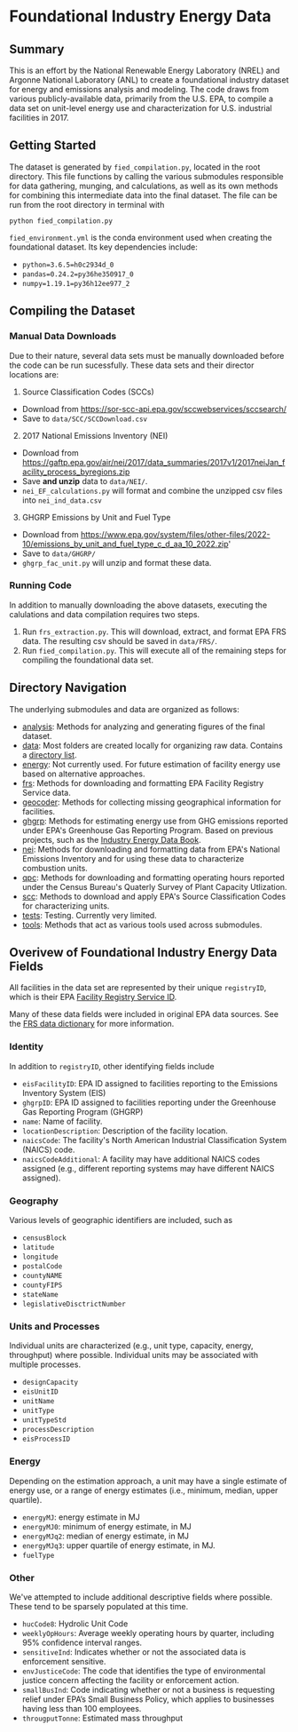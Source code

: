 # Foundational Industry Energy Data

## Summary

This is an effort by the National Renewable Energy Laboratory (NREL) and Argonne National Laboratory (ANL) to create a foundational industry dataset for energy and emissions analysis and modeling. The code draws from various publicly-available data, primarily from the U.S. EPA, to compile a data set on unit-level energy use and characterization for U.S. industrial facilities in 2017.

## Getting Started

The dataset is generated by `fied_compilation.py`, located in the root directory. This file functions by calling the various submodules responsible for data gathering, munging, and calculations, as well as its own methods for combining this intermediate data into the final dataset. The file can be run from the root directory in terminal with 

```
python fied_compilation.py
```

`fied_environment.yml` is the conda environment used when creating the foundational dataset. Its key dependencies include:

* `python=3.6.5=h0c2934d_0`
* `pandas=0.24.2=py36he350917_0`
* `numpy=1.19.1=py36h12ee977_2`

## Compiling the Dataset

### Manual Data Downloads

Due to their nature, several data sets must be manually downloaded before the code can be run sucessfully. These data sets and their director locations are:

1. Source Classification Codes (SCCs)
  * Download from https://sor-scc-api.epa.gov/sccwebservices/sccsearch/
  * Save to `data/SCC/SCCDownload.csv`
2. 2017 National Emissions Inventory (NEI)
  * Download from https://gaftp.epa.gov/air/nei/2017/data_summaries/2017v1/2017neiJan_facility_process_byregions.zip
  * Save **and unzip** data to `data/NEI/`.
  * `nei_EF_calculations.py` will format and combine the unzipped csv files into `nei_ind_data.csv`
3. GHGRP Emissions by Unit and Fuel Type
  * Download from https://www.epa.gov/system/files/other-files/2022-10/emissions_by_unit_and_fuel_type_c_d_aa_10_2022.zip'
  * Save to `data/GHGRP/`
  * `ghgrp_fac_unit.py` will unzip and format these data.

### Running Code

In addition to manually downloading the above datasets, executing the calulations and data compilation requires two steps.

1. Run `frs_extraction.py`. This will download, extract, and format EPA FRS data. The resulting csv should be saved in `data/FRS/`.
2. Run `fied_compilation.py`. This will execute all of the remaining steps for compiling the foundational data set. 

## Directory Navigation

The underlying submodules and data are organized as follows:

* [analysis](/analysis/): Methods for analyzing and generating figures of the final dataset.
* [data](/data/): Most folders are created locally for organizing raw data. Contains a [directory list](/data/dir_structure.md).
* [energy](/energy/): Not currently used. For future estimation of facility energy use based on alternative approaches. 
* [frs](/frs): Methods for downloading and formatting EPA Facility Registry Service data.
* [geocoder](/geocoder/): Methods for collecting missing geographical information for facilities.
* [ghgrp](/ghgrp/): Methods for estimating energy use from GHG emissions reported under EPA's Greenhouse Gas Reporting Program. Based on previous projects, such as the [Industry Energy Data Book](https://github.com/NREL/Industry-energy-data-book).
* [nei](/nei/): Methods for downloading and formatting data from EPA's National Emissions Inventory and for using these data to characterize combustion units.
* [qpc](/qpc/): Methods for downloading and formatting operating hours reported under the Census Bureau's Quaterly Survey of Plant Capacity Utlization.
* [scc](/scc/):  Methods to download and apply EPA's Source Classification Codes for characterizing units.
* [tests](/tests/): Testing. Currently very limited.
* [tools](/tools/): Methods that act as various tools used across submodules.

## Overivew of Foundational Industry Energy Data Fields

All facilities in the data set are represented by their unique `registryID`, which is their EPA [Facility Registry Service ID](https://www.epa.gov/frs/frs-physical-data-model).

Many of these data fields were included in original EPA data sources. See the [FRS data dictionary](https://www.epa.gov/frs/frs-data-dictionary) for more information.

### Identity

In addition to `registryID`, other identifying fields include

* `eisFacilityID`: EPA ID assigned to facilities reporting to the Emissions Inventory System (EIS)
* `ghgrpID`: EPA ID assigned to facilities reporting under the Greenhouse Gas Reporting Program (GHGRP)
* `name`: Name of facility.
* `locationDescription`: Description of the facility location.
* `naicsCode`: The facility's North American Industrial Classification System (NAICS) code.
* `naicsCodeAdditional`: A facility may have additional NAICS codes assigned (e.g., different reporting systems may have different NAICS assigned).

### Geography

Various levels of geographic identifiers are included, such as

* `censusBlock`
* `latitude`
* `longitude`
* `postalCode`
* `countyNAME`
* `countyFIPS`
* `stateName`
* `legislativeDisctrictNumber`

### Units and Processes

Individual units are characterized (e.g., unit type, capacity, energy, throughput) where possible. Individual units may be associated with multiple processes.

* `designCapacity`
* `eisUnitID`
* `unitName`
* `unitType`
* `unitTypeStd`
* `processDescription`
* `eisProcessID`

### Energy

Depending on the estimation approach, a unit may have a single estimate of energy use, or a range of energy estimates (i.e., minimum, median, upper quartile).

* `energyMJ`: energy estimate in MJ
* `energyMJ0`: minimum of energy estimate, in MJ
* `energyMJq2`: median of energy estimate, in MJ
* `energyMJq3`: upper quartile of energy estimate, in MJ.
* `fuelType`

### Other

We've attempted to include additional descriptive fields where possible. These tend to be sparsely populated at this time.

* `hucCode8`: Hydrolic Unit Code
* `weeklyOpHours`: Average weekly operating hours by quarter, including 95% confidence interval ranges.
* `sensitiveInd`: Indicates whether or not the associated data is enforcement sensitive.
* `envJusticeCode`: The code that identifies the type of environmental justice concern affecting the facility or enforcement action.
* `smallBusInd`: Code indicating whether or not a business is requesting relief under EPA’s Small Business Policy, which applies to businesses having less than 100 employees.
* `througputTonne`: Estimated mass throughput
